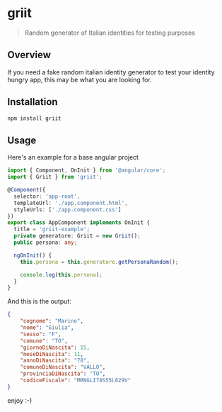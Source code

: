 # griit

> Random generator of Italian identities for testing purposes

## Overview

If you need a fake random italian identity generator to test your identity hungry app, this may be what you are looking for.

## Installation

```bash
npm install griit
```

## Usage

Here's an example for a base angular project

```TypeScript
import { Component, OnInit } from '@angular/core';
import { Griit } from 'griit';

@Component({
  selector: 'app-root',
  templateUrl: './app.component.html',
  styleUrls: ['./app.component.css']
})
export class AppComponent implements OnInit {
  title = 'griit-example';
  private generatore: Griit = new Griit();
  public persona: any;

  ngOnInit() {
    this.persona = this.generatore.getPersonaRandom();

    console.log(this.persona);
  }
}
```
And this is the output:

```json
{
    "cognome": "Marino",
    "nome": "Giulia",
    "sesso": "F",
    "comune": "TO",
    "giornoDiNascita": 15,
    "meseDiNascita": 11,
    "annoDiNascita": "78",
    "comuneDiNascita": "VALLO",
    "provinciaDiNascita": "TO",
    "codiceFiscale": "MRNGLI78S55L629V"
}
```

enjoy :-)
